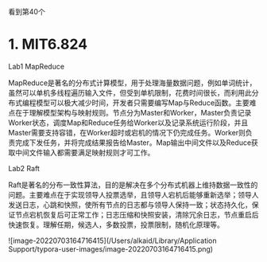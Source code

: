 看到第40个

# 1. MIT6.824

Lab1 MapReduce

MapReduce是著名的分布式计算模型，用于处理海量数据问题，例如单词统计，虽然可以单机多线程遍历输入文件，但受到单机限制，花费时间很长，而利用此分布式编程模型可以极大减少时间，开发者只需要编写Map与Reduce函数。主要难点在于理解模型架构与映射规则。节点分为Master和Worker，Master负责记录Worker状态，调度Map和Reduce任务给Worker以及记录系统运行阶段，并且Master需要支持容错，在Worker超时或宕机的情况下仍完成任务。Worker则负责完成下发任务，并将完成结果报告给Master。Map输出中间文件以及Reduce获取中间文件输入都需要满足映射规则才可工作。



Lab2 Raft

Raft是著名的分布一致性算法，目的是解决在多个分布式机器上维持数据一致性的问题。主要难点在于实现领导人投票选举，且领导人宕机后能够重新选举；领导人发送日志，心跳和快照，使所有节点的日志都与领导人保持一致；状态持久化，保证节点宕机恢复后可正常工作；日志压缩和快照安装，清除冗余日志，节点重启后快速恢复。理解任期，候选人，多数投票，投票限制，随机化原理等。



![image-20220703164716415](/Users/alkaid/Library/Application Support/typora-user-images/image-20220703164716415.png)